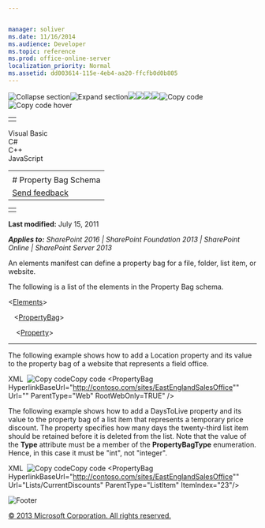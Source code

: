 ```yaml
---


manager: soliver
ms.date: 11/16/2014
ms.audience: Developer
ms.topic: reference
ms.prod: office-online-server
localization_priority: Normal
ms.assetid: dd003614-115e-4eb4-aa20-ffcfb0d0b805
---
```


![Collapse
section](../icons/collapse_all.gif "Collapse section")![Expand
section](../icons/expand_all.gif "Expand section")![](../icons/collapse_all.gif)![](../icons/expand_all.gif)![](../icons/dropdown.gif)![](../icons/dropdownHover.gif)![Copy
code](../icons/copycode.gif "Copy code")![Copy code
hover](../icons/copycodeHighlight.gif "Copy code hover")
<table>
<tbody>
<tr class="odd">
<td align="left"></td>
</tr>
</tbody>
</table>

Visual Basic  
C\#  
C++  
JavaScript  

<table>
<tbody>
<tr class="odd">
<td align="left"><span id="runningHeaderText"></span></td>
</tr>
<tr class="even">
<td align="left"># Property Bag Schema</td>
</tr>
<tr class="odd">
<td align="left"><span id="headfeedbackarea" class="feedbackhead"><a href="javascript:SubmitFeedback(&#39;docthis@Microsoft.com&#39;,&#39;&#39;,&#39;&#39;,&#39;&#39;,&#39;1.0.18082.1225&#39;,&#39;%0\dThank%20you%20for%20your%20feedback.%20The%20developer%20writing%20teams%20use%20your%20feedback%20to%20improve%20documentation.%20While%20we%20are%20reviewing%20your%20feedback,%20we%20may%20send%20you%20e-mail%20to%20ask%20for%20clarification%20or%20feedback%20on%20a%20solution.%20We%20do%20not%20use%20your%20e-mail%20address%20for%20any%20other%20purpose%20and%20we%20delete%20it%20after%20we%20finish%20our%20review.%0\AFor%20further%20information%20about%20the%20privacy%20policies%20of%20Microsoft,%20please%20see%20http://privacy.microsoft.com/en-us/default.aspx.%0\A%0\d&#39;,&#39;Customer%20feedback&#39;);">Send feedback</a></span></td>
</tr>
</tbody>
</table>

<table>
<colgroup>
<col width="100%" />
</colgroup>
<tbody>
<tr class="odd">
<td align="left"></td>
</tr>
</tbody>
</table>

**Last modified:** July 15, 2011

***Applies to:** SharePoint 2016 | SharePoint Foundation 2013 |
SharePoint Online | SharePoint Server 2013*

An elements manifest can define a property bag for a file, folder, list
item, or website.

The following is a list of the elements in the Property Bag schema.

\<[Elements](elements-element-property-bag.htm)\>

   \<[PropertyBag](propertybag-element-property-bag.htm)\>

    \<[Property](property-element-property-bag.htm)\>


---------------------------------------------------------------------------------------------------------------------------------------------------------------------------------------------

The following example shows how to add a <span
class="keyword">Location</span> property and its value to the property
bag of a website that represents a field office.

<span codelanguage="xmlLang"></span>
XML 
<span class="copyCode" onclick="CopyCode(this)"
onkeypress="CopyCode_CheckKey(this, event)"
onmouseover="ChangeCopyCodeIcon(this)"
onmouseout="ChangeCopyCodeIcon(this)" tabindex="0">![Copy
code](../icons/copycode.gif "Copy code")Copy code</span>
    <PropertyBag HyperlinkBaseUrl="http://contoso.com/sites/EastEnglandSalesOffice"" Url="" ParentType="Web" RootWebOnly=TRUE" />
        <Property Name="Location" Value="London" Type="string" />
    </PropertyBag>

The following example shows how to add a <span
class="keyword">DaysToLive</span> property and its value to the property
bag of a list item that represents a temporary price discount. The
property specifies how many days the twenty-third list item should be
retained before it is deleted from the list. Note that the value of the
**Type** attribute must be a member of the
**PropertyBagType** enumeration. Hence, in this
case it must be "int", not "integer".

<span codelanguage="xmlLang"></span>
XML 
<span class="copyCode" onclick="CopyCode(this)"
onkeypress="CopyCode_CheckKey(this, event)"
onmouseover="ChangeCopyCodeIcon(this)"
onmouseout="ChangeCopyCodeIcon(this)" tabindex="0">![Copy
code](../icons/copycode.gif "Copy code")Copy code</span>
    <PropertyBag HyperlinkBaseUrl="http://contoso.com/sites/EastEnglandSalesOffice"" Url="Lists/CurrentDiscounts" ParentType="ListItem" ItemIndex="23"/>
        <Property Name="DaysToLive" Value="90" Type="int" />
    </PropertyBag>

![Footer](../icons/footer.gif "Footer")

[© 2013 Microsoft Corporation. All rights
reserved.](office-2013-documentation-copyright-notice.htm)



